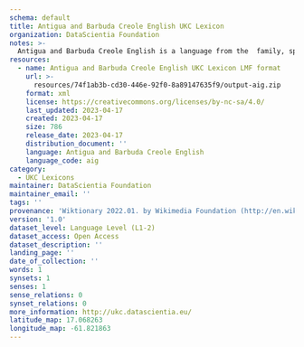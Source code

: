 ```yaml
---
schema: default
title: Antigua and Barbuda Creole English UKC Lexicon
organization: DataScientia Foundation
notes: >-
  Antigua and Barbuda Creole English is a language from the  family, spoken in North America. The UKC Lexicon of Antigua and Barbuda Creole English is represented as a lexico-semantic network. It consists of words, word senses, synsets, as well as sense-level and synset-level relationships.
resources:
  - name: Antigua and Barbuda Creole English UKC Lexicon LMF format
    url: >-
      resources/74f1ab3b-cd30-446e-92f0-8a89147635f9/output-aig.zip
    format: xml
    license: https://creativecommons.org/licenses/by-nc-sa/4.0/
    last_updated: 2023-04-17
    created: 2023-04-17
    size: 786
    release_date: 2023-04-17
    distribution_document: ''
    language: Antigua and Barbuda Creole English
    language_code: aig
category:
  - UKC Lexicons
maintainer: DataScientia Foundation
maintainer_email: ''
tags: ''
provenance: 'Wiktionary 2022.01. by Wikimedia Foundation (http://en.wiktionary.org); Princeton WordNet 2.1 by Princeton University (https://wordnet.princeton.edu)'
version: '1.0'
dataset_level: Language Level (L1-2)
dataset_access: Open Access
dataset_description: ''
landing_page: ''
date_of_collection: ''
words: 1
synsets: 1
senses: 1
sense_relations: 0
synset_relations: 0
more_information: http://ukc.datascientia.eu/
latitude_map: 17.068263
longitude_map: -61.821863
---
```

